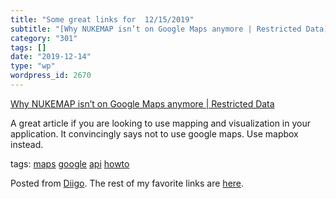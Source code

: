 ```yaml
---
title: "Some great links for  12/15/2019"
subtitle: "[Why NUKEMAP isn’t on Google Maps anymore | Restricted Data](http://blog.nuclearsecrecy.com/2019/12/..."
category: "301"
tags: []
date: "2019-12-14"
type: "wp"
wordpress_id: 2670
---
```

[Why NUKEMAP isn’t on Google Maps anymore | Restricted Data](http://blog.nuclearsecrecy.com/2019/12/13/why-nukemap-isnt-on-google-maps-anymore/) 

A great article if you are looking to use mapping and visualization in your application. It convincingly says not to use google maps. Use mapbox instead. 

 tags: [maps](https://www.diigo.com/user/pitosalas/maps) [google](https://www.diigo.com/user/pitosalas/google) [api](https://www.diigo.com/user/pitosalas/api) [howto](https://www.diigo.com/user/pitosalas/howto)

Posted from [Diigo](https://www.diigo.com). The rest of my favorite links are [here](https://www.diigo.com/user/pitosalas).